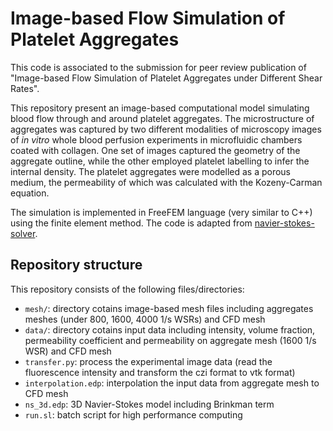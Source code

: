 # Image-based Flow Simulation of Platelet Aggregates

This code is associated to the submission for peer review publication of "Image-based Flow Simulation of Platelet Aggregates under Different Shear Rates". 

This repository present an image-based computational model simulating blood flow through and around platelet aggregates. The microstructure of aggregates was captured by two different modalities of microscopy images of *in vitro* whole blood perfusion experiments in microfluidic chambers coated with collagen. One set of images captured the geometry of the aggregate outline, while the other employed platelet labelling to infer the internal density. The platelet aggregates were modelled as a porous medium, the permeability of which was calculated with the Kozeny-Carman equation. 

The simulation is implemented in FreeFEM language (very similar to C++) using the finite element method. The code is adapted from [navier-stokes-solver](https://github.com/mbarzegary/navier-stokes-solver).

## Repository structure

This repository consists of the following files/directories:

* `mesh/`: directory cotains image-based mesh files including aggregates meshes (under 800, 1600, 4000 1/s WSRs) and CFD mesh
* `data/`: directory cotains input data including intensity, volume fraction, permeability coefficient and permeability on aggregate mesh (1600 1/s WSR) and CFD mesh
* `transfer.py`: process the experimental image data (read the fluorescence intensity and transform the czi format to vtk format)
* `interpolation.edp`: interpolation the input data from aggregate mesh to CFD mesh
* `ns_3d.edp`: 3D Navier-Stokes model including Brinkman term 
* `run.sl`: batch script for high performance computing
